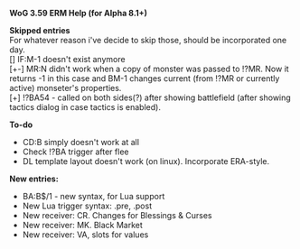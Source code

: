 <b>WoG 3.59 ERM Help (for Alpha 8.1+)</b>

<b>Skipped entries</b> <br>
For whatever reason i've decide to skip those, should be incorporated one day.<br>
[] IF:M-1 doesn't exist anymore<br>
[+-] MR:N didn't work when a copy of monster was passed to !?MR. Now it returns -1 in this case and BM-1 changes current (from !?MR or currently active) monseter's properties.<br>
[+] !?BA54 - called on both sides(?) after showing battlefield (after showing tactics dialog in case tactics is enabled).

<b>To-do</b>
- CD:B simply doesn't work at all
- Check !?BA trigger after flee
- DL template layout doesn't work (on linux). Incorporate ERA-style.

<b>New entries:</b>
- BA:B$/1 - new syntax, for Lua support
- New Lua trigger syntax: .pre, .post
- New receiver: CR. Changes for Blessings & Curses
- New receiver: MK. Black Market
- New receiver: VA, slots for values

